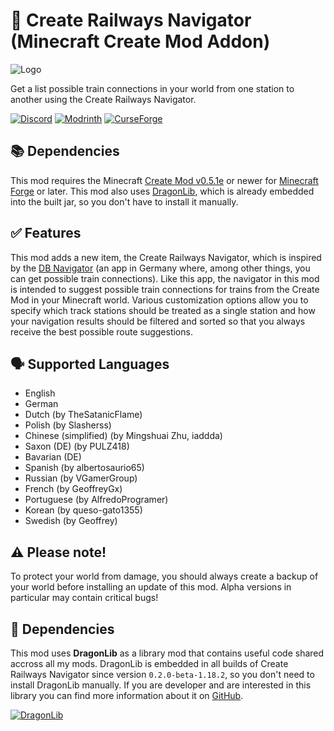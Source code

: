# 🚅 Create Railways Navigator (Minecraft Create Mod Addon)
![Logo](https://github.com/user-attachments/assets/2ee05cf6-c816-4dd7-8c24-6bb05062758e)

Get a list possible train connections in your world from one station to another using the Create Railways Navigator.

[![Discord](https://i.imgur.com/YnDoeHs.png)](https://discord.gg/AeSbNgvc7f)
[![Modrinth](https://i.imgur.com/uLIB4gb.png)](https://modrinth.com/mod/create-railways-navigator)
[![CurseForge](https://i.imgur.com/XZYlGVF.png)](https://www.curseforge.com/minecraft/mc-mods/create-railways-navigator)

## 📚 Dependencies
This mod requires the Minecraft [Create Mod v0.5.1e](https://www.curseforge.com/minecraft/mc-mods/create) or newer for [Minecraft Forge](https://files.minecraftforge.net) or later. This mod also uses [DragonLib](https://www.curseforge.com/minecraft/mc-mods/dragonlib), which is already embedded into the built jar, so you don't have to install it manually.

## ✅ Features
This mod adds a new item, the Create Railways Navigator, which is inspired by the [DB Navigator](https://de.wikipedia.org/wiki/DB_Navigator) (an app in Germany where, among other things, you can get possible train connections). Like this app, the navigator in this mod is intended to suggest possible train connections for trains from the Create Mod in your Minecraft world. Various customization options allow you to specify which track stations should be treated as a single station and how your navigation results should be filtered and sorted so that you always receive the best possible route suggestions.

## 🗣️ Supported Languages
- English
- German
- Dutch (by TheSatanicFlame)
- Polish (by Slasherss)
- Chinese (simplified) (by Mingshuai Zhu, iaddda)
- Saxon (DE) (by PULZ418)
- Bavarian (DE)
- Spanish (by albertosaurio65)
- Russian (by VGamerGroup)
- French (by GeoffreyGx)
- Portuguese (by AlfredoProgramer)
- Korean (by queso-gato1355)
- Swedish (by Geoffrey)


## ⚠️ **Please note!**
To protect your world from damage, you should always create a backup of your world before installing an update of this mod. Alpha versions in particular may contain critical bugs!

## 🐉 **Dependencies**
This mod uses **DragonLib** as a library mod that contains useful code shared accross all my mods. DragonLib is embedded in all builds of Create Railways Navigator since version `0.2.0-beta-1.18.2`, so you don't need to install DragonLib manually. If you are developer and are interested in this library you can find more information about it on [GitHub](https://github.com/MisterJulsen/MC-DragonLib "DragonLib on GitHub").

[![DragonLib](https://i.imgur.com/4d8BF5J.png)](https://github.com/MisterJulsen/MC-DragonLib "DragonLib on GitHub")
